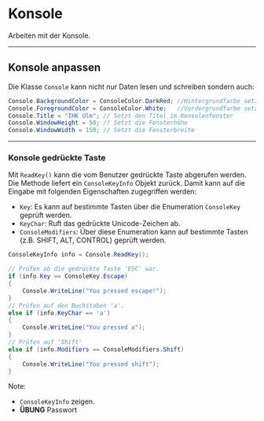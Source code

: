 # Konsole

Arbeiten mit der Konsole.

---

<!-- .slide: class="left" -->
## Konsole anpassen

Die Klasse `Console` kann nicht nur Daten lesen und schreiben sondern auch:

```csharp []
Console.BackgroundColor = ConsoleColor.DarkRed; //Hintergrundfarbe setzen
Console.ForegroundColor = ConsoleColor.White;   //Vordergrundfarbe setzen
Console.Title = "IHK Ulm"; // Setzt den Titel im Konsolenfenster
Console.WindowHeight = 50; // Setzt die Fensterhöhe
Console.WindowWidth = 150; // Setzt die Fensterbreite
```

---

<!-- .slide: class="left" -->
### Konsole gedrückte Taste

Mit `ReadKey()` kann die vom Benutzer gedrückte Taste abgerufen werden. Die Methode liefert ein `ConsoleKeyInfo` Objekt zurück. Damit kann auf die Eingabe mit folgenden Eigenschaften zugegriffen werden:

* `Key`: Es kann auf bestimmte Tasten über die Enumeration `ConsoleKey` geprüft werden.
* `KeyChar`: Ruft das gedrückte Unicode-Zeichen ab.
* `ConsoleModifiers`: Über diese Enumeration kann auf bestimmte Tasten (z.B. SHIFT, ALT, CONTROL) geprüft werden.

```csharp []
ConsoleKeyInfo info = Console.ReadKey();

// Prüfen ob die gedrückte Taste 'ESC' war.
if (info.Key == ConsoleKey.Escape)
{
    Console.WriteLine("You pressed escape!");
}
// Prüfen auf den Buchstaben 'a'.
else if (info.KeyChar == 'a')
{
    Console.WriteLine("You pressed a");
}
// Prüfen auf 'Shift'
else if (info.Modifiers == ConsoleModifiers.Shift)
{
    Console.WriteLine("You pressed shift");
}

```

Note: 
* `ConsoleKeyInfo` zeigen.
* **ÜBUNG** Passwort
